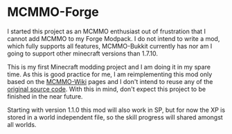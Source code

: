 # MCMMO-Forge
I started this project as an MCMMO enthusiast out of frustration that I cannot add MCMMO to my Forge Modpack.
I do not intend to write a mod, which fully supports all features, MCMMO-Bukkit currently has nor am I going to 
support other minecraft versions than 1.7.10. 

This is my first Minecraft modding project and I am doing it in my spare time. As this is good practice for me, I am reimplementing
this mod only based on the [MCMMO-Wiki](http://mcmmo.wikia.com/wiki/McMMO_Wiki) pages and I don't intend to reuse any of the 
[original source code](https://github.com/mcMMO-Dev/mcMMO). With this in mind, don't expect this project to be finished in the near future.

Starting with version 1.1.0 this mod will also work in SP, but for now the XP is stored in a world independent file, so
the skill progress will shared amongst all worlds.
